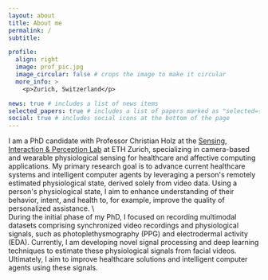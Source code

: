 ```yaml
---
layout: about
title: About me
permalink: /
subtitle: 

profile:
  align: right
  image: prof_pic.jpg
  image_circular: false # crops the image to make it circular
  more_info: >
    <p>Zurich, Switzerland</p>

news: true # includes a list of news items
selected_papers: true # includes a list of papers marked as "selected={true}"
social: true # includes social icons at the bottom of the page
---
```


I am a PhD candidate with Professor Christian Holz at the [Sensing, Interaction & Perception Lab](https://siplab.org/) at ETH Zurich, specializing in camera-based and wearable physiological sensing for healthcare and affective computing applications. My primary research goal is to advance current healthcare systems and intelligent computer agents by leveraging a person's remotely estimated physiological state, derived solely from video data. Using a person's physiological state, I aim to enhance understanding of their behavior, intent, and health to, for example, improve the quality of personalized assistance. \ \
During the initial phase of my PhD, I focused on recording multimodal datasets comprising synchronized video recordings and physiological signals, such as photoplethysmography (PPG) and electrodermal activity (EDA). Currently, I am developing novel signal processing and deep learning techniques to estimate these physiological signals from facial videos. Ultimately, I aim to improve healthcare solutions and intelligent computer agents using these signals.
